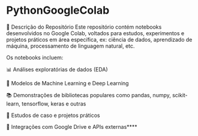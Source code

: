 # PythonGoogleColab

📘 Descrição do Repositório
Este repositório contém notebooks desenvolvidos no Google Colab, voltados para estudos, experimentos e projetos práticos em área específica, ex: ciência de dados, aprendizado de máquina, processamento de linguagem natural, etc.

Os notebooks incluem:

📊 Análises exploratórias de dados (EDA)

🤖 Modelos de Machine Learning e Deep Learning

📚 Demonstrações de bibliotecas populares como pandas, numpy, scikit-learn, tensorflow, keras e outras

🔬 Estudos de caso e projetos práticos

🔗 Integrações com Google Drive e APIs externas****
